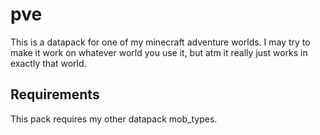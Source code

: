 pve
===

This is a datapack for one of my minecraft adventure worlds. I may try to make it work on whatever world you use it, but atm it really just works in exactly that world.

Requirements
---------------
This pack requires my other datapack mob_types.

